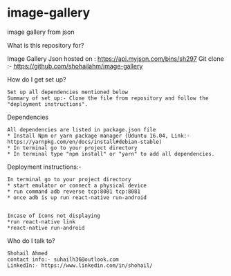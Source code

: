 # image-gallery
image gallery from json


What is this repository for?

   Image Gallery
   Json hosted on : https://api.myjson.com/bins/sh297
    Git clone :- https://github.com/shohailahm/image-gallery

How do I get set up?

    Set up all dependencies mentioned below
    Summary of set up:- Clone the file from repository and follow the "deployment instructions".



Dependencies

    All dependencies are listed in package.json file
    * Install Npm or yarn package manager (Uduntu 16.04, Link:- https://yarnpkg.com/en/docs/install#debian-stable)
    * In terminal go to your project directory
    * In terminal type "npm install" or "yarn" to add all dependencies.
  

Deployment instructions:-

    In terminal go to your project directory
    * start emulator or connect a physical device
    * run command adb reverse tcp:8081 tcp:8081
    * once adb is up run react-native run-android
    

    Incase of Icons not displaying
    *run react-native link
    *react-native run-android
    

Who do I talk to?

    Shohail Ahmed
    contact info:- suhailh36@outlook.com
    LinkedIn:- https://www.linkedin.com/in/shohail/

